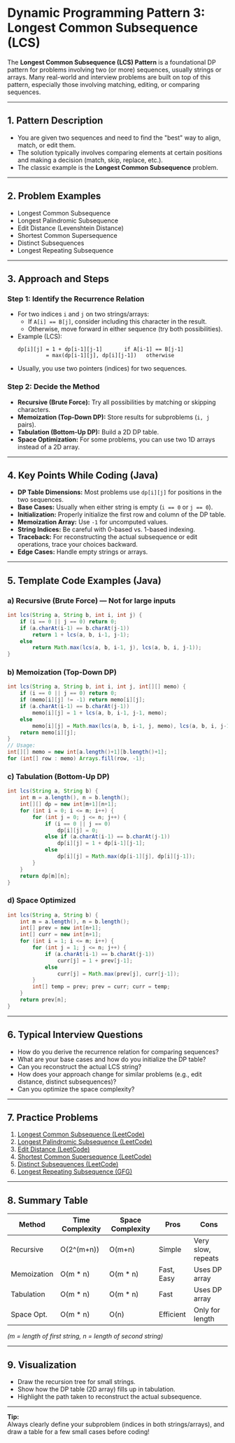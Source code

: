 # Dynamic Programming Pattern 3: Longest Common Subsequence (LCS)

The **Longest Common Subsequence (LCS) Pattern** is a foundational DP pattern for problems involving two (or more) sequences, usually strings or arrays. Many real-world and interview problems are built on top of this pattern, especially those involving matching, editing, or comparing sequences.

---

## 1. **Pattern Description**

- You are given two sequences and need to find the "best" way to align, match, or edit them.
- The solution typically involves comparing elements at certain positions and making a decision (match, skip, replace, etc.).
- The classic example is the **Longest Common Subsequence** problem.

---

## 2. **Problem Examples**

- Longest Common Subsequence
- Longest Palindromic Subsequence
- Edit Distance (Levenshtein Distance)
- Shortest Common Supersequence
- Distinct Subsequences
- Longest Repeating Subsequence

---

## 3. **Approach and Steps**

### Step 1: **Identify the Recurrence Relation**
- For two indices `i` and `j` on two strings/arrays:
  - If `A[i] == B[j]`, consider including this character in the result.
  - Otherwise, move forward in either sequence (try both possibilities).
- Example (LCS):
  ```
  dp[i][j] = 1 + dp[i-1][j-1]       if A[i-1] == B[j-1]
           = max(dp[i-1][j], dp[i][j-1])   otherwise
  ```
- Usually, you use two pointers (indices) for two sequences.

### Step 2: **Decide the Method**
- **Recursive (Brute Force):** Try all possibilities by matching or skipping characters.
- **Memoization (Top-Down DP):** Store results for subproblems (`i, j` pairs).
- **Tabulation (Bottom-Up DP):** Build a 2D DP table.
- **Space Optimization:** For some problems, you can use two 1D arrays instead of a 2D array.

---

## 4. **Key Points While Coding (Java)**

- **DP Table Dimensions:** Most problems use `dp[i][j]` for positions in the two sequences.
- **Base Cases:** Usually when either string is empty (`i == 0` or `j == 0`).
- **Initialization:** Properly initialize the first row and column of the DP table.
- **Memoization Array:** Use `-1` for uncomputed values.
- **String Indices:** Be careful with 0-based vs. 1-based indexing.
- **Traceback:** For reconstructing the actual subsequence or edit operations, trace your choices backward.
- **Edge Cases:** Handle empty strings or arrays.

---

## 5. **Template Code Examples (Java)**

### a) Recursive (Brute Force) — Not for large inputs

```java
int lcs(String a, String b, int i, int j) {
    if (i == 0 || j == 0) return 0;
    if (a.charAt(i-1) == b.charAt(j-1))
        return 1 + lcs(a, b, i-1, j-1);
    else
        return Math.max(lcs(a, b, i-1, j), lcs(a, b, i, j-1));
}
```

### b) Memoization (Top-Down DP)

```java
int lcs(String a, String b, int i, int j, int[][] memo) {
    if (i == 0 || j == 0) return 0;
    if (memo[i][j] != -1) return memo[i][j];
    if (a.charAt(i-1) == b.charAt(j-1))
        memo[i][j] = 1 + lcs(a, b, i-1, j-1, memo);
    else
        memo[i][j] = Math.max(lcs(a, b, i-1, j, memo), lcs(a, b, i, j-1, memo));
    return memo[i][j];
}
// Usage:
int[][] memo = new int[a.length()+1][b.length()+1];
for (int[] row : memo) Arrays.fill(row, -1);
```

### c) Tabulation (Bottom-Up DP)

```java
int lcs(String a, String b) {
    int m = a.length(), n = b.length();
    int[][] dp = new int[m+1][n+1];
    for (int i = 0; i <= m; i++) {
        for (int j = 0; j <= n; j++) {
            if (i == 0 || j == 0)
                dp[i][j] = 0;
            else if (a.charAt(i-1) == b.charAt(j-1))
                dp[i][j] = 1 + dp[i-1][j-1];
            else
                dp[i][j] = Math.max(dp[i-1][j], dp[i][j-1]);
        }
    }
    return dp[m][n];
}
```

### d) Space Optimized

```java
int lcs(String a, String b) {
    int m = a.length(), n = b.length();
    int[] prev = new int[n+1];
    int[] curr = new int[n+1];
    for (int i = 1; i <= m; i++) {
        for (int j = 1; j <= n; j++) {
            if (a.charAt(i-1) == b.charAt(j-1))
                curr[j] = 1 + prev[j-1];
            else
                curr[j] = Math.max(prev[j], curr[j-1]);
        }
        int[] temp = prev; prev = curr; curr = temp;
    }
    return prev[n];
}
```

---

## 6. **Typical Interview Questions**

- How do you derive the recurrence relation for comparing sequences?
- What are your base cases and how do you initialize the DP table?
- Can you reconstruct the actual LCS string?
- How does your approach change for similar problems (e.g., edit distance, distinct subsequences)?
- Can you optimize the space complexity?

---

## 7. **Practice Problems**

1. [Longest Common Subsequence (LeetCode)](https://leetcode.com/problems/longest-common-subsequence/)
2. [Longest Palindromic Subsequence (LeetCode)](https://leetcode.com/problems/longest-palindromic-subsequence/)
3. [Edit Distance (LeetCode)](https://leetcode.com/problems/edit-distance/)
4. [Shortest Common Supersequence (LeetCode)](https://leetcode.com/problems/shortest-common-supersequence/)
5. [Distinct Subsequences (LeetCode)](https://leetcode.com/problems/distinct-subsequences/)
6. [Longest Repeating Subsequence (GFG)](https://www.geeksforgeeks.org/longest-repeating-subsequence/)

---

## 8. **Summary Table**

| Method         | Time Complexity   | Space Complexity | Pros           | Cons                 |
|----------------|------------------|------------------|----------------|----------------------|
| Recursive      | O(2^(m+n))       | O(m+n)           | Simple         | Very slow, repeats   |
| Memoization    | O(m * n)         | O(m * n)         | Fast, Easy     | Uses DP array        |
| Tabulation     | O(m * n)         | O(m * n)         | Fast           | Uses DP array        |
| Space Opt.     | O(m * n)         | O(n)             | Efficient      | Only for length      |

*(m = length of first string, n = length of second string)*

---

## 9. **Visualization**

- Draw the recursion tree for small strings.
- Show how the DP table (2D array) fills up in tabulation.
- Highlight the path taken to reconstruct the actual subsequence.

---

**Tip:**  
Always clearly define your subproblem (indices in both strings/arrays), and draw a table for a few small cases before coding!
